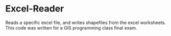 # Excel-Reader
Reads a specific excel file, and writes shapefiles from the excel worksheets.
This code was written for a GIS programming class final exam. 
